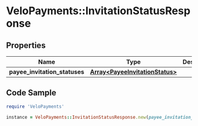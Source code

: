 # VeloPayments::InvitationStatusResponse

## Properties

Name | Type | Description | Notes
------------ | ------------- | ------------- | -------------
**payee_invitation_statuses** | [**Array&lt;PayeeInvitationStatus&gt;**](PayeeInvitationStatus.md) |  | 

## Code Sample

```ruby
require 'VeloPayments'

instance = VeloPayments::InvitationStatusResponse.new(payee_invitation_statuses: null)
```


